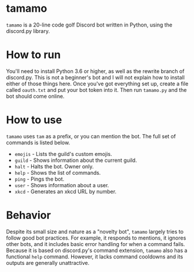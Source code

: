 # tamamo
`tamamo` is a 20-line code golf Discord bot written in Python, using the discord.py library.

# How to run
You'll need to install Python 3.6 or higher, as well as the rewrite branch of discord.py. This is
not a beginner's bot and I will not explain how to install either of those things here. Once
you've got everything set up, create a file called `oauth.txt` and put your bot token into it.
Then run `tamamo.py` and the bot should come online.

# How to use
`tamamo` uses `tam` as a prefix, or you can mention the bot. The full set of commands is listed
below.

* `emojis` - Lists the guild's custom emojis.
* `guild` - Shows information about the current guild.
* `halt` - Halts the bot. Owner only.
* `help` - Shows the list of commands.
* `ping` - Pings the bot.
* `user` - Shows information about a user.
* `xkcd` - Generates an xkcd URL by number.

# Behavior
Despite its small size and nature as a "novelty bot", `tamamo` largely tries to follow good bot
practices. For example, it responds to mentions, it ignores other bots, and it includes basic
error handling for when a command fails. Because it is based on discord.py's command extension,
`tamamo` also has a functional `help` command. However, it lacks command cooldowns and its outputs
are generally unattractive.
